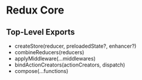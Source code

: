 # Redux Core

## Top-Level Exports
- createStore(reducer, preloadedState?, enhancer?)
- combineReducers(reducers)
- applyMiddleware(...middlewares)
- bindActionCreators(actionCreators, dispatch)
- compose(...functions)
